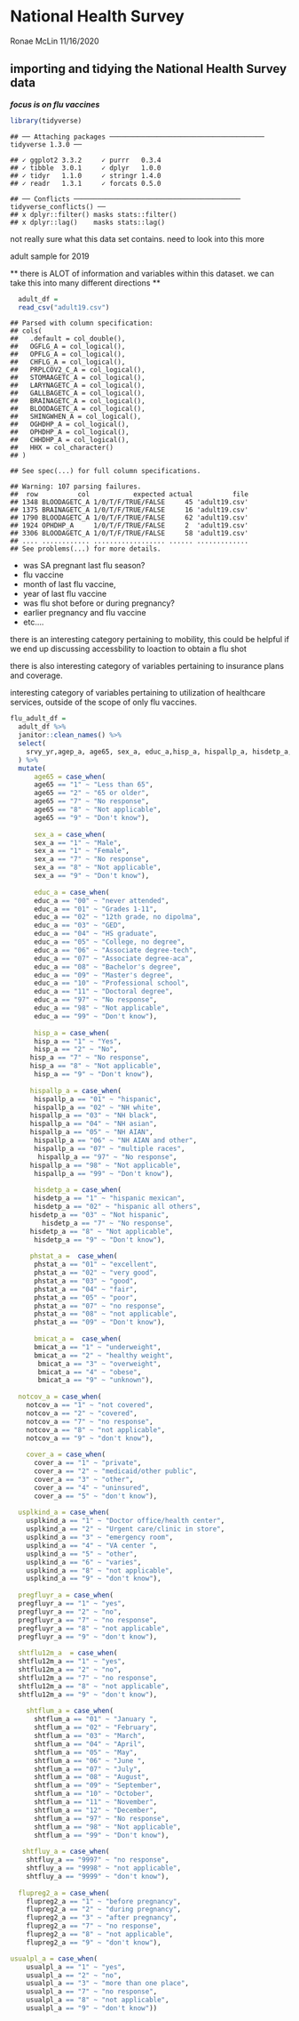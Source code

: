 National Health Survey
================
Ronae McLin
11/16/2020

## importing and tidying the National Health Survey data

***focus is on flu vaccines***

``` r
library(tidyverse)
```

    ## ── Attaching packages ─────────────────────────────────────── tidyverse 1.3.0 ──

    ## ✓ ggplot2 3.3.2     ✓ purrr   0.3.4
    ## ✓ tibble  3.0.1     ✓ dplyr   1.0.0
    ## ✓ tidyr   1.1.0     ✓ stringr 1.4.0
    ## ✓ readr   1.3.1     ✓ forcats 0.5.0

    ## ── Conflicts ────────────────────────────────────────── tidyverse_conflicts() ──
    ## x dplyr::filter() masks stats::filter()
    ## x dplyr::lag()    masks stats::lag()

not really sure what this data set contains. need to look into this more

adult sample for 2019

\*\* there is ALOT of information and variables within this dataset. we
can take this into many different directions \*\*

``` r
  adult_df = 
  read_csv("adult19.csv")
```

    ## Parsed with column specification:
    ## cols(
    ##   .default = col_double(),
    ##   OGFLG_A = col_logical(),
    ##   OPFLG_A = col_logical(),
    ##   CHFLG_A = col_logical(),
    ##   PRPLCOV2_C_A = col_logical(),
    ##   STOMAAGETC_A = col_logical(),
    ##   LARYNAGETC_A = col_logical(),
    ##   GALLBAGETC_A = col_logical(),
    ##   BRAINAGETC_A = col_logical(),
    ##   BLOODAGETC_A = col_logical(),
    ##   SHINGWHEN_A = col_logical(),
    ##   OGHDHP_A = col_logical(),
    ##   OPHDHP_A = col_logical(),
    ##   CHHDHP_A = col_logical(),
    ##   HHX = col_character()
    ## )

    ## See spec(...) for full column specifications.

    ## Warning: 107 parsing failures.
    ##  row          col           expected actual          file
    ## 1348 BLOODAGETC_A 1/0/T/F/TRUE/FALSE     45 'adult19.csv'
    ## 1375 BRAINAGETC_A 1/0/T/F/TRUE/FALSE     16 'adult19.csv'
    ## 1790 BLOODAGETC_A 1/0/T/F/TRUE/FALSE     62 'adult19.csv'
    ## 1924 OPHDHP_A     1/0/T/F/TRUE/FALSE     2  'adult19.csv'
    ## 3306 BLOODAGETC_A 1/0/T/F/TRUE/FALSE     58 'adult19.csv'
    ## .... ............ .................. ...... .............
    ## See problems(...) for more details.

  - was SA pregnant last flu season?
  - flu vaccine
  - month of last flu vaccine,
  - year of last flu vaccine
  - was flu shot before or during pregnancy?
  - earlier pregnancy and flu vaccine
  - etc….

there is an interesting category pertaining to mobility, this could be
helpful if we end up discussing accessbility to loaction to obtain a flu
shot

there is also interesting category of variables pertaining to insurance
plans and coverage.

interesting category of variables pertaining to utilization of
healthcare services, outside of the scope of only flu vaccines.

``` r
flu_adult_df =
  adult_df %>% 
  janitor::clean_names() %>% 
  select(
    srvy_yr,agep_a, age65, sex_a, educ_a,hisp_a, hispallp_a, hisdetp_a,phstat_a,bmicat_a, notcov_a, cover_a, usualpl_a, usplkind_a,  pregfluyr_a, shtflu12m_a, shtflum_a, shtfluy_a, flupreg2_a
  ) %>% 
  mutate(
      age65 = case_when(
      age65 == "1" ~ "Less than 65",
      age65 == "2" ~ "65 or older",
      age65 == "7" ~ "No response",
      age65 == "8" ~ "Not applicable",
      age65 == "9" ~ "Don't know"),
      
      sex_a = case_when(
      sex_a == "1" ~ "Male",
      sex_a == "1" ~ "Female",
      sex_a == "7" ~ "No response",
      sex_a == "8" ~ "Not applicable",
      sex_a == "9" ~ "Don't know"),
      
      educ_a = case_when(
      educ_a == "00" ~ "never attended",
      educ_a == "01" ~ "Grades 1-11",
      educ_a == "02" ~ "12th grade, no dipolma",
      educ_a == "03" ~ "GED",
      educ_a == "04" ~ "HS graduate",
      educ_a == "05" ~ "College, no degree",
      educ_a == "06" ~ "Associate degree-tech",
      educ_a == "07" ~ "Associate degree-aca",
      educ_a == "08" ~ "Bachelor's degree",
      educ_a == "09" ~ "Master's degree",
      educ_a == "10" ~ "Professional school",
      educ_a == "11" ~ "Doctoral degree",
      educ_a == "97" ~ "No response",
      educ_a == "98" ~ "Not applicable",
      educ_a == "99" ~ "Don't know"),
      
      hisp_a = case_when(
      hisp_a == "1" ~ "Yes",
      hisp_a == "2" ~ "No",
     hisp_a == "7" ~ "No response",
     hisp_a == "8" ~ "Not applicable",
      hisp_a == "9" ~ "Don't know"),
     
     hispallp_a = case_when(
      hispallp_a == "01" ~ "hispanic",
      hispallp_a == "02" ~ "NH white",
     hispallp_a == "03" ~ "NH black", 
     hispallp_a == "04" ~ "NH asian",
     hispallp_a == "05" ~ "NH AIAN",
      hispallp_a == "06" ~ "NH AIAN and other",
      hispallp_a == "07" ~ "multiple races",
       hispallp_a == "97" ~ "No response",
     hispallp_a == "98" ~ "Not applicable",
      hispallp_a == "99" ~ "Don't know"),
     
      hisdetp_a = case_when(
      hisdetp_a == "1" ~ "hispanic mexican",
      hisdetp_a == "02" ~ "hispanic all others",
     hisdetp_a == "03" ~ "Not hispanic", 
        hisdetp_a == "7" ~ "No response",
     hisdetp_a == "8" ~ "Not applicable",
      hisdetp_a == "9" ~ "Don't know"),
     
     phstat_a =  case_when(
      phstat_a == "01" ~ "excellent",
      phstat_a == "02" ~ "very good",
      phstat_a == "03" ~ "good",
      phstat_a == "04" ~ "fair",
      phstat_a == "05" ~ "poor",
      phstat_a == "07" ~ "no response",
      phstat_a == "08" ~ "not applicable",
      phstat_a == "09" ~ "Don't know"),
     
      bmicat_a =  case_when(
      bmicat_a == "1" ~ "underweight",
      bmicat_a == "2" ~ "healthy weight",
       bmicat_a == "3" ~ "overweight",
       bmicat_a == "4" ~ "obese",
       bmicat_a == "9" ~ "unknown"),
     
  notcov_a = case_when(
    notcov_a == "1" ~ "not covered",
    notcov_a == "2" ~ "covered",
    notcov_a == "7" ~ "no response",
    notcov_a == "8" ~ "not applicable",
    notcov_a == "9" ~ "don't know"),
  
    cover_a = case_when(
      cover_a == "1" ~ "private",
      cover_a == "2" ~ "medicaid/other public",
      cover_a == "3" ~ "other",
      cover_a == "4" ~ "uninsured",
      cover_a == "5" ~ "don't know"),
  
  usplkind_a = case_when(
    usplkind_a == "1" ~ "Doctor office/health center",
    usplkind_a == "2" ~ "Urgent care/clinic in store",
    usplkind_a == "3" ~ "emergency room",
    usplkind_a == "4" ~ "VA center ",
    usplkind_a == "5" ~ "other",
    usplkind_a == "6" ~ "varies",
    usplkind_a == "8" ~ "not applicable",
    usplkind_a == "9" ~ "don't know"),
  
  pregfluyr_a = case_when(
  pregfluyr_a == "1" ~ "yes",
  pregfluyr_a == "2" ~ "no",
  pregfluyr_a == "7" ~ "no response",
  pregfluyr_a == "8" ~ "not applicable",
  pregfluyr_a == "9" ~ "don't know"),
  
  shtflu12m_a  = case_when(
  shtflu12m_a == "1" ~ "yes",
  shtflu12m_a == "2" ~ "no",
  shtflu12m_a == "7" ~ "no response",
  shtflu12m_a == "8" ~ "not applicable",
  shtflu12m_a == "9" ~ "don't know"),
  
    shtflum_a = case_when(
      shtflum_a == "01" ~ "January ",
      shtflum_a == "02" ~ "February",
      shtflum_a == "03" ~ "March",
      shtflum_a == "04" ~ "April",
      shtflum_a == "05" ~ "May",
      shtflum_a == "06" ~ "June ",
      shtflum_a == "07" ~ "July",
      shtflum_a == "08" ~ "August",
      shtflum_a == "09" ~ "September",
      shtflum_a == "10" ~ "October",
      shtflum_a == "11" ~ "November",
      shtflum_a == "12" ~ "December",
      shtflum_a == "97" ~ "No response",
      shtflum_a == "98" ~ "Not applicable",
      shtflum_a == "99" ~ "Don't know"),
  
   shtfluy_a = case_when(
    shtfluy_a == "9997" ~ "no response",
    shtfluy_a == "9998" ~ "not applicable",
    shtfluy_a == "9999" ~ "don't know"),
  
  flupreg2_a = case_when(
    flupreg2_a == "1" ~ "before pregnancy",
    flupreg2_a == "2" ~ "during pregnancy",
    flupreg2_a == "3" ~ "after pregnancy",
    flupreg2_a == "7" ~ "no response",
    flupreg2_a == "8" ~ "not applicable",
    flupreg2_a == "9" ~ "don't know"),

usualpl_a = case_when(
    usualpl_a == "1" ~ "yes",
    usualpl_a == "2" ~ "no",
    usualpl_a == "3" ~ "more than one place",
    usualpl_a == "7" ~ "no response",
    usualpl_a == "8" ~ "not applicable",
    usualpl_a == "9" ~ "don't know"))
```
